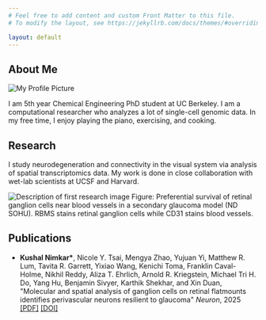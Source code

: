 ```yaml
---
# Feel free to add content and custom Front Matter to this file.
# To modify the layout, see https://jekyllrb.com/docs/themes/#overriding-theme-defaults

layout: default
---
```

## About Me

<div class="about-me">
  <img src="{{ '/assets/images/placeholder-profile.png' | relative_url }}" alt="My Profile Picture" class="profile-pic">
  <div class="blurb">
    <p>
      I am 5th year Chemical Engineering PhD student at UC Berkeley. I am a computational researcher who analyzes a lot of single-cell genomic data. In my free time, I enjoy playing the piano, exercising, and cooking.
    </p>
  </div>
</div>


## Research

I study neurodegeneration and connectivity in the visual system via analysis of spatial transcriptomics data. My work is done in close collaboration with wet-lab scientists at UCSF and Harvard.

<div class="research-gallery">
  <img src="{{ '/assets/images/research-1.png' | relative_url }}" alt="Description of first research image">
  Figure: Preferential survival of retinal ganglion cells near blood vessels in a secondary glaucoma model (ND SOHU). RBMS stains retinal ganglion cells while CD31 stains blood vessels.
</div>


## Publications

<ul class="publications-list">
  <li>
    <strong>Kushal Nimkar*</strong>, Nicole Y. Tsai, Mengya Zhao, Yujuan Yi, Matthew R. Lum, Tavita R. Garrett, Yixiao Wang,
Kenichi Toma, Franklin Caval-Holme, Nikhil Reddy, Aliza T. Ehrlich, Arnold R. Kriegstein, Michael Tri H. Do,
Yang Hu, Benjamin Sivyer, Karthik Shekhar, and Xin Duan, "Molecular and spatial analysis of ganglion cells on
retinal flatmounts identifies perivascular neurons resilient to glaucoma" <em>Neuron</em>, 2025 <a href="/assets/pdfs/Neuron2025.pdf">[PDF]</a> <a href="#">[DOI]</a>
  </li>
</ul>